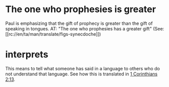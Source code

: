 # The one who prophesies is greater

Paul is emphasizing that the gift of prophecy is greater than the gift of speaking in tongues. AT: "The one who prophesies has a greater gift" (See: [[rc://en/ta/man/translate/figs-synecdoche]])

# interprets

This means to tell what someone has said in a language to others who do not understand that language. See how this is translated in [1 Corinthians 2:13](../02/12.md).


